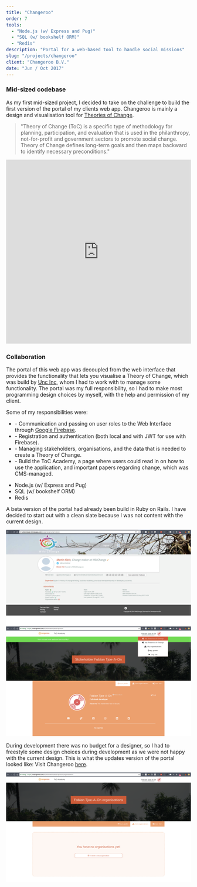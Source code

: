 ```yaml
---
title: "Changeroo"
order: 7
tools:
  - "Node.js (w/ Express and Pug)"
  - "SQL (w/ bookshelf ORM)"
  - "Redis"
description: "Portal for a web-based tool to handle social missions"
slug: "/projects/changeroo"
client: "Changeroo B.V."
date: "Jun / Oct 2017"
---
```


<div class="project--changeroo content__wrapper">
<div class="content__left">

### Mid-sized codebase

As my first mid-sized project, I decided to take on the challenge to build the first version of the portal of my clients web app. Changeroo is mainly a design and visualisation tool for <a target="_blank" href="https://en.wikipedia.org/wiki/Theory_of_change">Theories of Change</a>.

</div>

<div class="content__right align-right">

> "Theory of Change (ToC) is a specific type of methodology for planning, participation, and evaluation that is used in the philanthropy, not-for-profit and government sectors to promote social change. Theory of Change defines long-term goals and then maps backward to identify necessary preconditions."

</div>
</div>

<div class='embed-container'><iframe src="https://player.vimeo.com/video/229111344" width="100%" height="500" frameborder="0" webkitallowfullscreen mozallowfullscreen allowfullscreen></iframe></div>

<div class="project--changeroo content__wrapper">
<div class="content__left">

### Collaboration

The portal of this web app was decoupled from the web interface that provides the functionality that lets you visualise a Theory of Change, which was build by <a href="https://www.uncinc.nl/en/" target="_blank">Unc Inc</a>, whom I had to work with to manage some functionality.
The portal was my full responsibility, so I had to make most programming design choices by myself, with the help and permission of my client.

</div>
<div class="content__right">

Some of my responsibilities were:

- \- Communication and passing on user roles to the Web Interface through <a href="https://firebase.google.com/">Google Firebase</a>.
- \- Registration and authentication (both local and with JWT for use with Firebase).
- \- Managing stakeholders, organisations, and the data that is needed to create a Theory of Change.
- \- Build the ToC Academy, a page where users could read in on how to use the application, and important papers regarding change, which was CMS-managed.

</div>
</div>

<div class="tools">

- Node.js (w/ Express and Pug)
- SQL (w/ bookshelf ORM)
- Redis

</div>

<div class="project--changeroo content__wrapper">
<div class="content__right">

A beta version of the portal had already been build in Ruby on Rails. I have decided to start out with a clean slate because I was not content with the current design.

</div>
<div class="content__left">

<img src="./assets/changeroo_old-portal.png" />

</div>
</div>

<div class="project--changeroo content__wrapper">
<div class="content__left">

<img src="./assets/changeroo_profile.png" />

</div>

<div class="content__right">

During development there was no budget for a designer, so I had to freestyle some design choices during development as we were not happy with the current design. This is what the updates version of the portal looked like:
Visit Changeroo <a href="https://changeroo.com">here</a>.

</div>
</div>

<img src="./assets/changeroo_organisations.png" />
